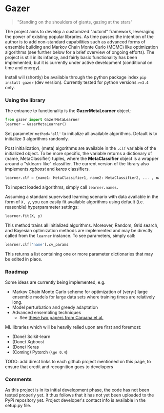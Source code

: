 
# Gazer

> "Standing on the shoulders of giants, gazing at the stars"

The project aims to develop a customized "automl" framework, leveraging the power of existing popular libraries. 
As time passes the intention of the author is to add non-standard capabilities such as advanced forms of ensemble
building and Markov Chain Monte Carlo (MCMC) like optimization algorithms (see further below for a brief overview of ongoing efforts).
The project is still in its infancy, and fairly basic functionality has been implemented; but it is currently 
under active development (conditional on time and energy).

Install will (shortly) be available through the python package index `pip install gazer` (dev version). Currently 
tested for python versions `>=3.4` only. 

### Using the library
The entrance to functionality is the **GazerMetaLearner** object;
    
```python
from gazer import GazerMetaLearner
learner = GazerMetaLearner()
```
	
Set parameter `method='all'` to initialize all available algorithms. Default is to initialize 3 algorithms randomly.

Post initialization, (meta) algorithms are available in the `.clf` variable of the initialized object. To be more specific, the variable 
returns a dictionary of (name, MetaClassifier) tuples, where the **MetaClassifier** object is a wrapper around a "sklearn-like"
classifier. The current version of the library also implements *xgboost* and *keras* classifiers.

```python    	
learner.clf = {name1: MetaClassifier1, name2: MetaClassifier2, ... , nameN: MetaClassifierN}
```
   	
To inspect loaded algorithms, simply call `learner.names`.

Assuming a standard supervised learning scenario with data available in the form of `X, y`, you can easily fit 
available algorithms using default (i.e. reasonble) hyperparameter settings:

```python	
learner.fit(X, y)
```

This method trains all initialized algorithms. Moreover, Random, Grid search, and Bayesian optimization methods
are implemented and may be directly called from the `learner` instance. To see parameters, simply call:
```python
learner.clf['name'].cv_params

```
This returns a list containing one or more parameter dictionaries that may be edited in place.


### Roadmap
Some ideas are currently being implemented, e.g.
* Markov Chain Monte Carlo scheme for optimization of (very-) large ensemble models 
for large data sets where training times are relatively long.
* Model perturbation and greedy adaptation
* Advanced ensembling techniques
  - See [these two papers from Caruana et al.](http://www.cs.cornell.edu/~caruana/ctp/ct.papers/caruana.icml04.icdm06long.pdf)


ML libraries which will be heavily relied upon are first and foremost:
* (Done) Scikit-learn
* (Done) Xgboost
* (Done) Keras 
* (Coming) Pytorch (`\ge 0.4`)


TODO: add direct links to each github project mentioned on this page, 
to ensure that credit and recognition goes to developers


### Comments
As this project is in its initial development phase, the code has not been tested properly yet. It thus follows
that it has not yet been uploaded to the PyPi repository yet. Project developer's contact info is available in the setup.py file. 
